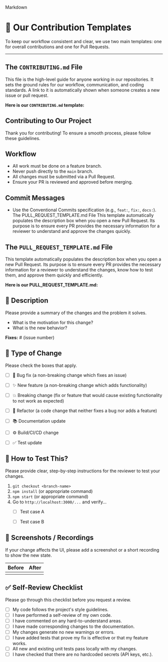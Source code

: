 Markdown

# 📄 Our Contribution Templates

To keep our workflow consistent and clear, we use two main templates: one for overall contributions and one for Pull Requests.

---

## The `CONTRIBUTING.md` File

This file is the high-level guide for anyone working in our repositories. It sets the ground rules for our workflow, communication, and coding standards. A link to it is automatically shown when someone creates a new issue or pull request.

**Here is our `CONTRIBUTING.md` template:**

## Contributing to Our Project

Thank you for contributing! To ensure a smooth process, please follow these guidelines.

## Workflow
- All work must be done on a feature branch.
- Never push directly to the `main` branch.
- All changes must be submitted via a Pull Request.
- Ensure your PR is reviewed and approved before merging.

## Commit Messages
- Use the Conventional Commits specification (e.g., `feat:`, `fix:`, `docs:`).
The PULL_REQUEST_TEMPLATE.md File
This template automatically populates the description box when you open a new Pull Request. Its purpose is to ensure every PR provides the necessary information for a reviewer to understand and approve the changes quickly.

## The `PULL_REQUEST_TEMPLATE.md` File

This template automatically populates the description box when you open a new Pull Request. Its purpose is to ensure every PR provides the necessary information for a reviewer to understand the changes, know how to test them, and approve them quickly and efficiently.

**Here is our PULL_REQUEST_TEMPLATE.md:**

## 📝 Description

Please provide a summary of the changes and the problem it solves.
- What is the motivation for this change?
- What is the new behavior?

**Fixes:** # (issue number)


## 🚀 Type of Change

Please check the boxes that apply.

- [ ] 🐛 Bug fix (a non-breaking change which fixes an issue)
- [ ] ✨ New feature (a non-breaking change which adds functionality)
- [ ] 💥 Breaking change (fix or feature that would cause existing functionality to not work as expected)
- [ ] 💅 Refactor (a code change that neither fixes a bug nor adds a feature)
- [ ] 📚 Documentation update
- [ ] ⚙️ Build/CI/CD change
- [ ] ✅ Test update


## 🧪 How to Test This?

Please provide clear, step-by-step instructions for the reviewer to test your changes.
1. `git checkout <branch-name>`
2. `npm install` (or appropriate command)
3. `npm start` (or appropriate command)
4. Go to `http://localhost:3000/...` and verify...
   - [ ] Test case A
   - [ ] Test case B


## 📸 Screenshots / Recordings

If your change affects the UI, please add a screenshot or a short recording to show the new state.

| Before | After |
| ------ | ----- |
|        |       |


## ✅ Self-Review Checklist

Please go through this checklist before you request a review.

- [ ] My code follows the project's style guidelines.
- [ ] I have performed a self-review of my own code.
- [ ] I have commented on any hard-to-understand areas.
- [ ] I have made corresponding changes to the documentation.
- [ ] My changes generate no new warnings or errors.
- [ ] I have added tests that prove my fix is effective or that my feature works.
- [ ] All new and existing unit tests pass locally with my changes.
- [ ] I have checked that there are no hardcoded secrets (API keys, etc.).